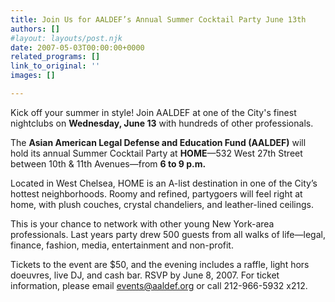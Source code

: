 ```yaml
---
title: Join Us for AALDEF’s Annual Summer Cocktail Party June 13th
authors: []
#layout: layouts/post.njk
date: 2007-05-03T00:00:00+0000
related_programs: []
link_to_original: ''
images: []

---
```

Kick off your summer in style! Join AALDEF at one of the City's finest nightclubs on **Wednesday, June 13** with hundreds of other professionals.

The **Asian American Legal Defense and Education Fund (AALDEF)** will hold its annual Summer Cocktail Party at **HOME**—532 West 27th Street between 10th & 11th Avenues—from **6 to 9 p.m.**

Located in West Chelsea, HOME is an A-list destination in one of the City’s hottest neighborhoods. Roomy and refined, partygoers will feel right at home, with plush couches, crystal chandeliers, and leather-lined ceilings.

This is your chance to network with other young New York-area professionals. Last years party drew 500 guests from all walks of life—legal, finance, fashion, media, entertainment and non-profit.

Tickets to the event are $50, and the evening includes a raffle, light hors doeuvres, live DJ, and cash bar. RSVP by June 8, 2007. For ticket information, please email [events@aaldef.org](mailto:events@aaldef.org) or call 212-966-5932 x212.
